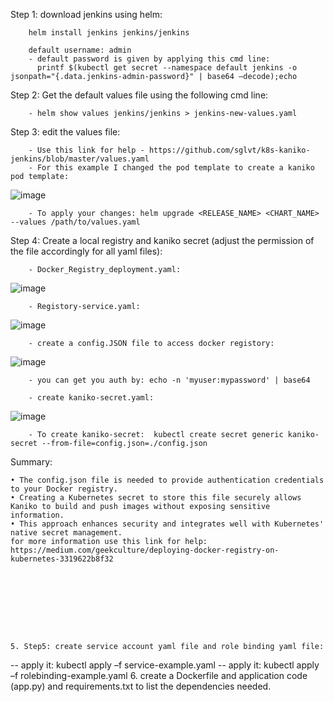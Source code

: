   Step 1: download jenkins using helm:
          
        helm install jenkins jenkins/jenkins
        
        default username: admin 
        - default password is given by applying this cmd line: 
          printf $(kubectl get secret --namespace default jenkins -o jsonpath="{.data.jenkins-admin-password}" | base64 –decode);echo

  Step 2: Get the default values file using the following cmd line:
  
        - helm show values jenkins/jenkins > jenkins-new-values.yaml
    
  Step 3: edit the values file:
  
        - Use this link for help - https://github.com/sglvt/k8s-kaniko-jenkins/blob/master/values.yaml
        - For this example I changed the pod template to create a kaniko pod template:
  ![image](https://github.com/user-attachments/assets/f8b7f92f-6814-4e75-acc3-90a313d36c9e)

        - To apply your changes: helm upgrade <RELEASE_NAME> <CHART_NAME> --values /path/to/values.yaml





  Step 4: Create a local registry and kaniko secret (adjust the permission of the file accordingly for all yaml files):

        - Docker_Registry_deployment.yaml:
   ![image](https://github.com/user-attachments/assets/21131207-5d95-4582-b459-b67baef4f5f3)


        - Registory-service.yaml:
   ![image](https://github.com/user-attachments/assets/f78c7876-3047-4987-99b0-97fbdc97e876)


        - create a config.JSON file to access docker registory:
   ![image](https://github.com/user-attachments/assets/806e878b-bff5-43b4-a5b4-c5205ab028af)
       
        - you can get you auth by: echo -n 'myuser:mypassword' | base64  
      
        - create kaniko-secret.yaml:
   ![image](https://github.com/user-attachments/assets/e6d1a541-46cd-4b31-a44b-b0073679096e)

        - To create kaniko-secret:  kubectl create secret generic kaniko-secret --from-file=config.json=./config.json

Summary:

    • The config.json file is needed to provide authentication credentials to your Docker registry.
    • Creating a Kubernetes secret to store this file securely allows Kaniko to build and push images without exposing sensitive information.
    • This approach enhances security and integrates well with Kubernetes' native secret management.
    for more information use this link for help: https://medium.com/geekculture/deploying-docker-registry-on-kubernetes-3319622b8f32









    5. Step5: create service account yaml file and role binding yaml file:

-- apply it: kubectl apply –f service-example.yaml
-- apply it: kubectl apply –f rolebinding-example.yaml
    6. create a Dockerfile and application code (app.py) and requirements.txt to list the dependencies needed.




